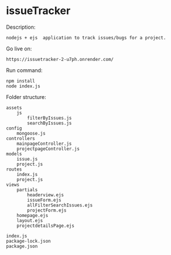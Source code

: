 # issueTracker
Description:
    
    nodejs + ejs  application to track issues/bugs for a project.

Go live on:

    https://issuetracker-2-u7ph.onrender.com/ 

Run command:

    npm install
    node index.js
    

Folder structure:


    assets
        js
            filterByIssues.js
            searchByIssues.js
    config
        mongoose.js
    controllers
        mainpageController.js
        projectpageController.js
    models
        issue.js
        project.js
    routes
        index.js
        project.js
    views
        partials
            headerview.ejs
            issueForm.ejs
            allFilterSearchIssues.ejs
            projectForm.ejs
        homepage.ejs
        layout.ejs
        projectdetailsPage.ejs

    index.js
    package-lock.json
    package.json
